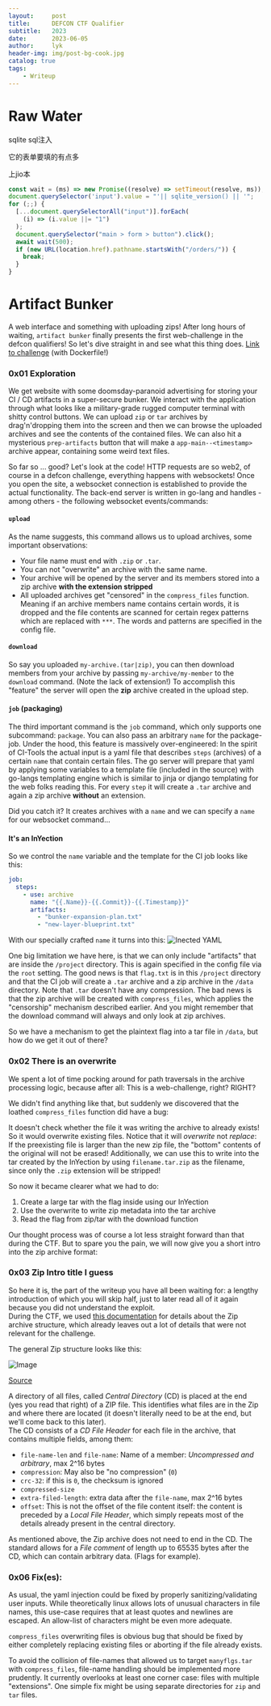 ```yaml
---
layout:     post
title:      DEFCON CTF Qualifier
subtitle:   2023
date:       2023-06-05
author:     lyk
header-img: img/post-bg-cook.jpg
catalog: true
tags:
    - Writeup
---
```


# Raw Water

sqlite sql注入

它的表单要填的有点多

上jio本

```js
const wait = (ms) => new Promise((resolve) => setTimeout(resolve, ms));
document.querySelector('input').value = "'|| sqlite_version() || '";
for (;;) {
  [...document.querySelectorAll("input")].forEach(
    (i) => (i.value ||= "1")
  );
  document.querySelector("main > form > button").click();
  await wait(500);
  if (new URL(location.href).pathname.startsWith("/orders/")) {
    break;
  }
}
```



# Artifact Bunker

A web interface and something with uploading zips! 
After long hours of waiting, `artifact bunker` finally presents the first web-challenge in the defcon qualifiers! So let's dive straight in and see what this thing does.
[Link to challenge](https://github.com/Nautilus-Institute/quals-2023/tree/main/artifact-bunker) (with Dockerfile!) 

### 0x01 Exploration

We get website with some doomsday-paranoid advertising for storing your CI / CD artifacts in a super-secure bunker. 
We interact with the application through what looks like a military-grade rugged computer terminal with shitty control buttons.
We can upload `zip` or `tar` archives by drag'n'dropping them into the screen and then we can browse the uploaded archives and see the contents of the contained files.
We can also hit a mysterious `prep-artifacts` button that will make a `app-main--<timestamp>` archive appear, containing some weird text files.

So far so ... good? Let's look at the code! HTTP requests are so web2, of course in a defcon challenge, everything happens with websockets!
Once you open the site, a websocket connection is established to provide the actual functionality. 
The back-end server is written in go-lang and handles - among others - the following websocket events/commands:

#### `upload` 

As the name suggests, this command allows us to upload archives, some important observations:

- Your file name must end with `.zip` or `.tar`.
- You can not "overwrite" an archive with the same name.
- Your archive will be opened by the server and its members stored into a zip archive **with the extension stripped** 
- All uploaded archives get "censored" in the `compress_files` function. 
  Meaning if an archive members name contains certain words, it is dropped and the file contents are scanned for certain regex patterns which are replaced with `***`. The words and patterns are specified in the config file.

#### `download` 

So say you uploaded `my-archive.(tar|zip)`, you can then download members from your archive by passing `my-archive/my-member` to the `download` command. (Note the lack of extension!) 
To accomplish this "feature" the server will open the **zip** archive created in the upload step. 


#### `job` (packaging) 

The third important command is the `job` command, which only supports one subcommand: `package`. 
You can also pass an arbitrary `name` for the package-job.
Under the hood, this feature is massively over-engineered:
In the spirit of CI-Tools the actual input is a yaml file that describes `steps` (archives) of a certain `name` that contain certain files.
The go server will prepare that yaml by applying some variables to a template file (included in the source) with go-langs templating engine which is similar to jinja or django templating for the web folks reading this. For every `step` it will create a `.tar` archive and again a zip archive **without** an extension.

Did you catch it? It creates archives with a `name` and we can specify a `name` for our websocket command...

#### It's an InYection

So we control the `name` variable and the template for the CI job looks like this:

```yaml
job:
  steps:
    - use: archive
      name: "{{.Name}}-{{.Commit}}-{{.Timestamp}}"
      artifacts:
        - "bunker-expansion-plan.txt"
        - "new-layer-blueprint.txt"
```

With our specially crafted `name` it turns into this:
![Inected YAML](..\img\InYection.png)

One big limitation we have here, is that we can only include "artifacts" that are inside the `/project` directory. This is again specified in the config file via the `root` setting. 
The good news is that `flag.txt` is in this `/project` directory and that the CI job will create a `.tar` archive and a zip archive in the `/data` directory.
Note that `.tar` doesn't have any compression.
The bad news is that the zip archive will be created with `compress_files`, which applies the "censorship" mechanism described earlier. 
And you might remember that the download command will always and only look at zip archives.

So we have a mechanism to get the plaintext flag into a tar file in `/data`, but how do we get it out of there?

### 0x02 There is an overwrite

We spent a lot of time pocking around for path traversals in the archive processing logic, because after all: This is a web-challenge, right? RIGHT?

We didn't find anything like that, but suddenly we discovered that the loathed `compress_files` function did have a bug: 

It doesn't check whether the file it was writing the archive to already exists! So it would overwrite existing files. 
Notice that it will _overwrite_ not _replace_: If the preexisting file is larger than the new zip file, the "bottom" contents of 
the original will not be erased! Additionally, we can use this to write into the tar created by the InYection by using 
`filename.tar.zip` as the filename, since only the `.zip` extension will be stripped!

So now it became clearer what we had to do: 

1. Create a large tar with the flag inside using our InYection
2. Use the overwrite to write zip metadata into the tar archive
3. Read the flag from zip/tar with the download function

Our thought process was of course a lot less straight forward than that during the CTF. But to spare you the pain, we 
will now give you a short intro into the zip archive format:

### 0x03 Zip Intro title I guess

So here it is, the part of the writeup you have all been waiting for: a lengthy introduction of which you will skip half, just to later read all of it again because you did not understand the exploit.<br>
During the CTF, we used [this documentation](https://users.cs.jmu.edu/buchhofp/forensics/formats/pkzip.html) for details about the Zip archive structure, which already leaves out a lot of details that were not relevant for the challenge.

The general Zip structure looks like this:<br>

![Image](..\img\general-zip-structure.png "General Zip file structure")

[Source](https://www.codeproject.com/KB/cs/remotezip/diagram1.png)

A directory of all files, called _Central Directory_ (CD) is placed at the end (yes you read that right) of a ZIP file. This identifies what files are in the Zip and where there are located (it doesn't literally need to be at the end, but we'll come back to this later).<br>
The CD consists of a _CD File Header_ for each file in the archive, that contains multiple fields, among them:

- `file-name-len` and `file-name`: Name of a member: *Uncompressed and arbitrary*, max 2^16 bytes 
- `compression`: May also be "no compression" (`0`)
- `crc-32`: if this is `0`, the checksum is ignored
- `compressed-size`
- `extra-filed-length`: extra data after the `file-name`, max 2^16 bytes
- `offset`: This is not the offset of the file content itself: the content is preceded by a _Local File Header_, which simply repeats most of the details already present in the central directory.

As mentioned above, the Zip archive does not need to end in the CD. The standard allows for a _File comment_ of length up to 65535 bytes after the CD, which can contain arbitrary data.
(Flags for example).



### 0x06 Fix(es):

As usual, the yaml injection could be fixed by properly sanitizing/validating user inputs. While theoretically 
linux allows lots of unusual characters in file names, this use-case requires that at least quotes and newlines are 
escaped. An allow-list of characters might be even more adequate.

`compress_files` overwriting files is obvious bug that should be fixed by either completely replacing existing files
or aborting if the file already exists. 

To avoid the collision of file-names that allowed us to target `manyflgs.tar` with `compress_files`, file-name handling should be implemented more prudently. It currently overlooks at least one corner case: files with multiple "extensions". One simple fix might be using separate directories for `zip` and `tar` files.
